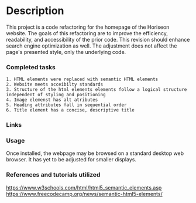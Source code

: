 # Description

This project is a code refactoring for the homepage of the Horiseon website. The goals of this refactoring are to improve the efficiency, readability, and accessibility of the prior code. This revision should enhance search engine optimization as well. The adjustment does not affect the page's presented style, only the underlying code.

### Completed tasks 

```
1. HTML elements were replaced with semantic HTML elements
2. Website meets acceibilty standards 
3. Structure of the html elements elements follow a logical structure independent of styling and positioning
4. Image elemenst has alt atributes 
5. Heading attributes fall in sequential order 
6. Title element has a concise, descriptive title 
```
### Links 


### Usage 
Once installed, the webpage may be browsed on a standard desktop web browser. It has yet to be adjusted for smaller displays.

### References and tutorials utilized
https://www.w3schools.com/html/html5_semantic_elements.asp
https://www.freecodecamp.org/news/semantic-html5-elements/
